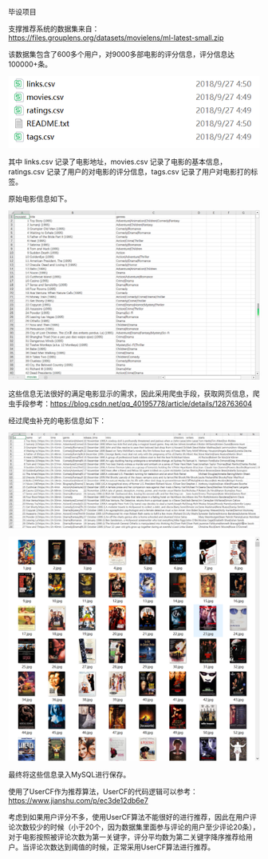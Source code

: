 毕设项目

支撑推荐系统的数据集来自：https://files.grouplens.org/datasets/movielens/ml-latest-small.zip

该数据集包含了600多个用户，对9000多部电影的评分信息，评分信息达100000+条。

![Image text](https://github.com/AsunaLSYLXY/MyMovieRecommendationSystem/blob/main/img/%E6%95%B0%E6%8D%AE%E9%9B%86%E8%AF%B4%E6%98%8E.png)

其中 links.csv 记录了电影地址，movies.csv 记录了电影的基本信息，ratings.csv 记录了用户的对电影的评分信息，tags.csv 记录了用户对电影打的标签。

原始电影信息如下。
  
![Image text](https://github.com/AsunaLSYLXY/MyMovieRecommendationSystem/blob/main/img/%E5%8E%9F%E5%A7%8B%E7%94%B5%E5%BD%B1%E4%BF%A1%E6%81%AF.png)
  
这些信息无法很好的满足电影显示的需求，因此采用爬虫手段，获取网页信息，爬虫手段参考：https://blog.csdn.net/qq_40195778/article/details/128763604

经过爬虫补充的电影信息如下：

![Image text](https://github.com/AsunaLSYLXY/MyMovieRecommendationSystem/blob/main/img/%E7%94%B5%E5%BD%B1%E6%96%87%E6%9C%AC%E4%BF%A1%E6%81%AF.png)

![Image text](https://github.com/AsunaLSYLXY/MyMovieRecommendationSystem/blob/main/img/%E7%94%B5%E5%BD%B1%E5%9B%BE%E7%89%87%E4%BF%A1%E6%81%AF.png)

最终将这些信息录入MySQL进行保存。

使用了UserCF作为推荐算法，UserCF的代码逻辑可以参考：https://www.jianshu.com/p/ec3de12db6e7

考虑到如果用户评分不多，使用UserCF算法不能很好的进行推荐，因此在用户评论次数较少的时候（小于20个，因为数据集里面参与评论的用户至少评论20条），对于电影按照被评论次数为第一关键字，评分平均数为第二关键字降序推荐给用户。当评论次数达到阈值的时候，正常采用UserCF算法进行推荐。
